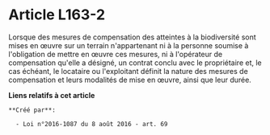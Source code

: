 # Article L163-2

Lorsque des mesures de compensation des atteintes à la biodiversité sont mises en œuvre sur un terrain n'appartenant ni à la
personne soumise à l'obligation de mettre en œuvre ces mesures, ni à l'opérateur de compensation qu'elle a désigné, un
contrat conclu avec le propriétaire et, le cas échéant, le locataire ou l'exploitant définit la nature des mesures de
compensation et leurs modalités de mise en œuvre, ainsi que leur durée.

**Liens relatifs à cet article**

	**Créé par**:

	  - Loi n°2016-1087 du 8 août 2016 - art. 69
